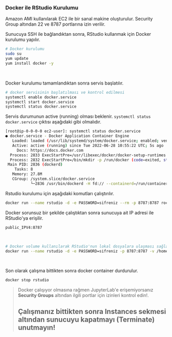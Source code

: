 ### Docker ile RStudio Kurulumu
Amazon AMI kullanılarak EC2 ile bir sanal makine oluşturulur. Security Group altından 22 ve 8787 portlarına izin verilir. 


Sunucuya SSH ile bağlandıktan sonra, RStudio kullanmak için Docker kurulumu yapılır.
```bash
# Docker kurulumu
sudo su
yum update
yum install docker -y
```
<br>

Docker kurulumu tamamlandıktan sonra servis başlatılır. 

```bash
# docker servisinin başlatılması ve kontrol edilmesi
systemctl enable docker.service
systemctl start docker.service
systemctl status docker.service
```

Servis durumunun active (running) olması beklenir. `systemctl status docker.service` çıktısı aşağıdaki gibi olmalıdır.


```bash
[root@ip-0-0-0-0 ec2-user]: systemctl status docker.service
● docker.service - Docker Application Container Engine
   Loaded: loaded (/usr/lib/systemd/system/docker.service; enabled; vendor preset: disabled)
   Active: active (running) since Tue 2022-06-28 10:55:22 UTC; 5s ago
     Docs: https://docs.docker.com
  Process: 2833 ExecStartPre=/usr/libexec/docker/docker-setup-runtimes.sh (code=exited, status=0/SUCCESS)
  Process: 2832 ExecStartPre=/bin/mkdir -p /run/docker (code=exited, status=0/SUCCESS)
 Main PID: 2836 (dockerd)
    Tasks: 8
   Memory: 27.8M
   CGroup: /system.slice/docker.service
           └─2836 /usr/bin/dockerd -H fd:// --containerd=/run/containerd/containerd.sock --default-ulimit nofile=32768:65536
```

Rstudio kurulumu için aşağıdaki komutları çalıştırılır.

```bash
docker run --name rstudio -d -e PASSWORD=sifreniz --rm -p 8787:8787 rocker/tidyverse
```

Docker sorunsuz bir şekilde çalıştıktan sonra sunucuya ait IP adresi ile RStudio'ya erişilir.

`public_IPV4:8787`

<br>

```bash
# Docker volume kullanılarak RStudio'nun lokal dosyalara ulaşması sağlanır.
docker run --name rstudio -d -e PASSWORD=sifreniz -p 8787:8787 -v /home/ec2-user/:/home/rstudio/rstudio_docker rocker/tidyverse 

```
<br>

Son olarak çalışma bittikten sonra docker container durdurulur. 

```bash
docker stop rstudio
```

> Docker çalışıyor olmasına rağmen JupyterLab'e erişemiyorsanız **Security Groups** altından ilgili portlar için izinleri kontrol edin!.
> ## Çalışmanız bittikten sonra **Instances** sekmesi altından sunucuyu kapatmayı (Terminate) unutmayın!
